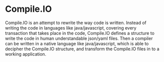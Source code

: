 # Compile.IO

Compile.IO is an attempt to rewrite the way code is written. Instead of writing the code in languages like java/javascript, covering  every transaction that takes place in the code, Compile.IO defines a structure to write the code in human understandable json/yaml files. Then a compiler can be written in a native language like java/javascript, which is able to decipher the Compile.IO structure, and transform the Compile.IO files in to a working application. 